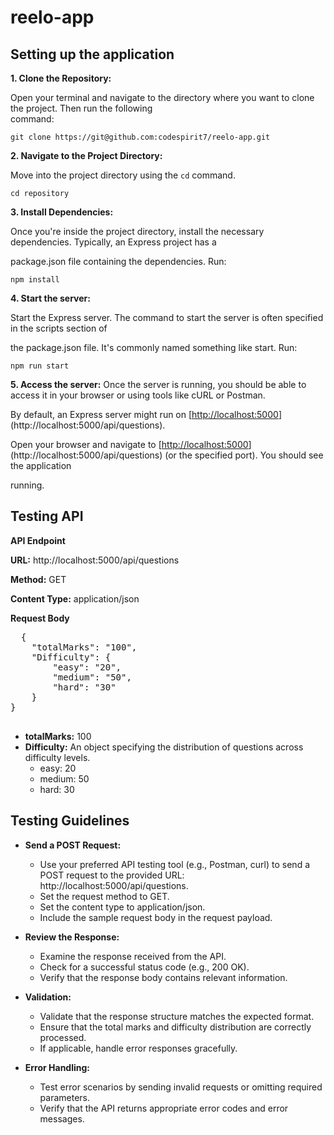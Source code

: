 # reelo-app

## Setting up the application

**1. Clone the Repository:** 
  
  Open your terminal and navigate to the directory where you want to clone the project. Then run the following    
  command:
    
`git clone https://git@github.com:codespirit7/reelo-app.git`


**2. Navigate to the Project Directory:**

  Move into the project directory using the `cd` command.

`cd repository`


**3. Install Dependencies:**

  Once you're inside the project directory, install the necessary dependencies. Typically, an Express project has a 
  
  package.json file containing the dependencies. Run:

`npm install`

**4. Start the server:**

  Start the Express server. The command to start the server is often specified in the scripts section of 
  
  the package.json file. It's commonly named something like start. Run:

`npm run start`

**5. Access the server:**
  Once the server is running, you should be able to access it in your browser or using tools like cURL or Postman.
  
  By default, an Express server might run on [[http://localhost:5000](http://localhost:5000/api/questions)](http://localhost:5000/api/questions).
  
  Open your browser and navigate to [[http://localhost:5000](http://localhost:5000/api/questions)](http://localhost:5000/api/questions) (or the specified port). You should see the application 
  
  running.


## Testing API

**API Endpoint**

**URL:** http://localhost:5000/api/questions

**Method:** GET

**Content Type:** application/json


  
**Request Body**
<pre>
  {
    "totalMarks": "100",
    "Difficulty": {
        "easy": "20",
        "medium": "50",
        "hard": "30"
    }
}
  
</pre>

- **totalMarks:** 100
- **Difficulty:** An object specifying the distribution of questions across difficulty levels.
  - easy: 20
  - medium: 50
  - hard: 30


 ## Testing Guidelines

- **Send a POST Request:**
  - Use your preferred API testing tool (e.g., Postman, curl) to send a POST request to the provided URL: http://localhost:5000/api/questions.
  - Set the request method to GET.
  - Set the content type to application/json.
  - Include the sample request body in the request payload.

- **Review the Response:**
  - Examine the response received from the API.
  - Check for a successful status code (e.g., 200 OK).
  - Verify that the response body contains relevant information.

- **Validation:**
  - Validate that the response structure matches the expected format.
  - Ensure that the total marks and difficulty distribution are correctly processed.
  - If applicable, handle error responses gracefully.

- **Error Handling:**
  - Test error scenarios by sending invalid requests or omitting required parameters.
  - Verify that the API returns appropriate error codes and error messages.




